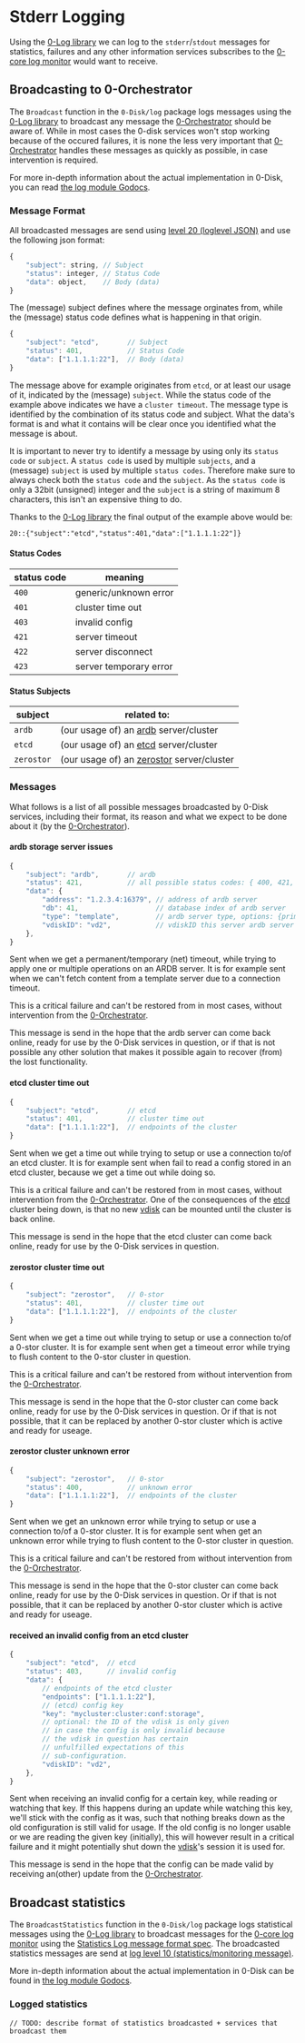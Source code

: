 # Stderr Logging

Using the [0-Log library][zerolog] we can log to the `stderr`/`stdout` messages for statistics, failures and any other information services subscribes to the [0-core log monitor][zeroCoreLogMonitor] would want to receive.

## Broadcasting to 0-Orchestrator

The `Broadcast` function in the `0-Disk/log` package logs messages using the [0-Log library][zeroLog] to broadcast any message the [0-Orchestrator][zeroOrchestrator] should be aware of. While in most cases the 0-disk services won't stop working because of the occured failures, it is none the less very important that [0-Orchestrator][zeroOrchestrator] handles these messages as quickly as possible, in case intervention is required.

For more in-depth information about the actual implementation in 0-Disk, you can read [the log module Godocs][zeroDiskLogGodcs].

### Message Format

All broadcasted messages are send using [level 20 (loglevel JSON)][loglevels] and use the following json format:

```js
{
    "subject": string, // Subject
    "status": integer, // Status Code
    "data": object,    // Body (data)
}
```

The (message) subject defines where the message orginates from,
while the (message) status code defines what is happening in that origin.

```js
{
    "subject": "etcd",       // Subject
    "status": 401,           // Status Code
    "data": ["1.1.1.1:22"],  // Body (data)
}
```

The message above for example originates from `etcd`,
or at least our usage of it, indicated by the (message) `subject`.
While the status code of the example above indicates we have a `cluster timeout`.
The message type is identified by the combination of its status code and subject.
What the data's format is and what it contains will be clear
once you identified what the message is about.

It is important to never try to identify a message
by using only its `status code` or `subject`.
A `status code` is used by multiple `subjects`,
and a (message) `subject` is used by multiple `status codes`.
Therefore make sure to always check both the `status code` and the `subject`.
As the `status code` is only a 32bit (unsigned) integer and the
`subject` is a string of maximum 8 characters, this isn't an expensive thing to do.

Thanks to the [0-Log library][zerolog] the final output of the example above would be:

```
20::{"subject":"etcd","status":401,"data":["1.1.1.1:22"]}
```

#### Status Codes

| status code  | meaning |
| ----- | ------- |
| `400` | generic/unknown error |
| `401` | cluster time out |
| `403` | invalid config |
| `421` | server timeout |
| `422` | server disconnect |
| `423` | server temporary error |

#### Status Subjects

| subject  | related to: |
| ----- | ------- |
| `ardb` | (our usage of) an [ardb][ardb] server/cluster |
| `etcd` | (our usage of) an [etcd][etcd] server/cluster |
| `zerostor` | (our usage of) an [zerostor][zerostor] server/cluster |

### Messages

What follows is a list of all possible messages broadcasted by 0-Disk services,
including their format, its reason and what we expect to be done about it (by the [0-Orchestrator][zeroOrchestrator]).

#### ardb storage server issues

```js
{
    "subject": "ardb",       // ardb
    "status": 421,           // all possible status codes: { 400, 421, 422, 423 }
    "data": {
        "address": "1.2.3.4:16379", // address of ardb server
        "db": 41,                   // database index of ardb server
        "type": "template",         // ardb server type, options: {primary, slave, template}
        "vdiskID": "vd2",           // vdiskID this server ardb server was used for
    },
}
```

Sent when we get a permanent/temporary (net) timeout, while trying to apply one or multiple operations on an ARDB server.
It is for example sent when we can't fetch content from a template server due to a connection timeout.

This is a critical failure and can't be restored from in most cases,  without intervention from the [0-Orchestrator][zeroOrchestrator].

This message is send in the hope that the ardb server can come back online, ready for use by the 0-Disk services in question,
or if that is not possible any other solution that makes it possible again to recover (from) the lost functionality.

#### etcd cluster time out

```js
{
    "subject": "etcd",       // etcd
    "status": 401,           // cluster time out
    "data": ["1.1.1.1:22"],  // endpoints of the cluster
}
```

Sent when we get a time out while trying to setup or use a connection to/of an etcd cluster. It is for example sent when fail to read a config stored in an etcd cluster, because we get a time out while doing so.

This is a critical failure and can't be restored from in most cases, without intervention from the [0-Orchestrator][zeroOrchestrator]. One of the consequences of the [etcd][etcd] cluster being down, is that no new [vdisk][vdisk] can be mounted until the cluster is back online. 

This message is send in the hope that the etcd cluster can come back online, ready for use by the 0-Disk services in question.

#### zerostor cluster time out

```js
{
    "subject": "zerostor",   // 0-stor
    "status": 401,           // cluster time out
    "data": ["1.1.1.1:22"],  // endpoints of the cluster
}
```

Sent when we get a time out while trying to setup or use a connection to/of a 0-stor cluster.
It is for example sent when get a timeout error while trying to flush content to the 0-stor cluster in question.

This is a critical failure and can't be restored from without intervention from the [0-Orchestrator][zeroOrchestrator].

This message is send in the hope that the 0-stor cluster can come back online, ready for use by the 0-Disk services in question.
Or if that is not possible, that it can be replaced by another 0-stor cluster which is active and ready for useage.

#### zerostor cluster unknown error

```js
{
    "subject": "zerostor",   // 0-stor
    "status": 400,           // unknown error
    "data": ["1.1.1.1:22"],  // endpoints of the cluster
}
```

Sent when we get an unknown error while trying to setup or use a connection to/of a 0-stor cluster.
It is for example sent when get an unknown error while trying to flush content to the 0-stor cluster in question.

This is a critical failure and can't be restored from without intervention from the [0-Orchestrator][zeroOrchestrator].

This message is send in the hope that the 0-stor cluster can come back online, ready for use by the 0-Disk services in question.
Or if that is not possible, that it can be replaced by another 0-stor cluster which is active and ready for useage.

#### received an invalid config from an etcd cluster

```js
{
    "subject": "etcd",  // etcd
    "status": 403,      // invalid config
    "data": {
        // endpoints of the etcd cluster
        "endpoints": ["1.1.1.1:22"], 
        // (etcd) config key
        "key": "mycluster:cluster:conf:storage", 
        // optional: the ID of the vdisk is only given
        // in case the config is only invalid because
        // the vdisk in question has certain
        // unfulfilled expectations of this
        // sub-configuration.
        "vdiskID": "vd2",
    },
}
```

Sent when receiving an invalid config for a certain key, while reading or watching that key. If this happens during an update while watching this key, we'll stick with the config as it was, such that nothing breaks down as the old configuration is still valid for usage. If the old config is no longer usable or we are reading the given key (initially), this will however result in a critical failure and it might potentially shut down the [vdisk][vdisk]'s session it is used for.

This message is send in the hope that the config can be made valid by receiving an(other) update from the [0-Orchestrator][zeroOrchestrator].

## Broadcast statistics 

The `BroadcastStatistics` function in the `0-Disk/log` package logs statistical messages using the [0-Log library][zeroLog] to broadcast messages for the [0-core log monitor][zeroCoreLogMonitor] using the [Statistics Log message format spec][StatLogSpec]. The broadcasted statistics messages are send at [log level 10 (statistics/monitoring message)][loglevels]. 

More in-depth information about the actual implementation in 0-Disk can be found in [the log module Godocs][zeroDiskLogGodcs].

### Logged statistics

    // TODO: describe format of statistics broadcasted + services that broadcast them

[zeroLog]: https://github.com/zero-os/0-log/
[loglevels]: https://github.com/zero-os/0-log/blob/master/README.md#supported-log-levels
[zeroCoreLogMonitor]: https://github.com/zero-os/0-core/blob/master/docs/monitoring/README.md#monitoring
[zeroOrchestrator]: https://github.com/zero-os/0-orchestrator
[StatLogSpec]: https://github.com/zero-os/0-core/blob/master/docs/monitoring/stats.md#statistics-log-message-format

[ardb]: /docs/glossary.md#ardb
[tlog]: /docs/glossary.md#tlog
[etcd]: /docs/glossary.md#etcd
[vdisk]: /docs/glossary.md#vdisk

[zerostor]: https://github.com/zero-os/0-stor

[zeroDiskLogGodcs]: https://godoc.org/github.com/zero-os/0-Disk/log